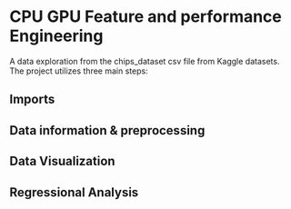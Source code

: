 # CPU GPU Feature and performance Engineering
A data exploration from the chips_dataset csv file from Kaggle datasets. The project utilizes three main steps:
## Imports

## Data information & preprocessing

## Data Visualization

## Regressional Analysis
